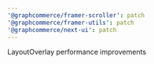 ```yaml
---
'@graphcommerce/framer-scroller': patch
'@graphcommerce/framer-utils': patch
'@graphcommerce/next-ui': patch
---
```


LayoutOverlay performance improvements
